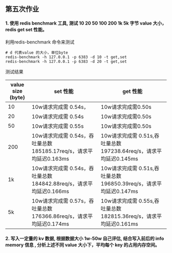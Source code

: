 ## 第五次作业
#### 1. 使用 redis benchmark 工具, 测试 10 20 50 100 200 1k 5k 字节 value 大小，redis get set 性能。

利用redis-benchmark 命令来测试
```
# d 代表value 的大小，单位byte
redis-benchmark -h 127.0.0.1 -p 6383 -d 10 -t get,set
redis-benchmark -h 127.0.0.1 -p 6383 -d 20 -t get,set

```
测试结果

value size (byte) | set  性能 | get  性能
---|---|---
10 | 10w请求完成需 0.54s，| 10w请求完成需0.50s
20 | 10w请求完成需 0.54s | 10w请求完成需0.50s
50 | 10w请求完成需 0.55s | 10w请求完成需0.50s
200 | 10w请求完成需 0.54s，吞吐量总数 185185.17req/s，请求平均延迟0.163ms | 10w请求完成需 0.51s,吞吐量总数197238.64req/s，请求平均延迟0.145ms
1k | 10w请求完成需 0.54s，吞吐量总数 184842.88req/s，请求平均延迟0.166ms | 10w请求完成需 0.51s,吞吐量总数196850.39req/s，请求平均延迟0.147ms
5k | 10w请求完成需 0.57s，吞吐量总数 176366.86req/s，请求平均延迟0.174ms | 10w请求完成需 0.55s,吞吐量总数182815.36req/s，请求平均延迟0.161ms

#### 2. 写入一定量的 kv 数据, 根据数据大小 1w-50w 自己评估, 结合写入前后的 info memory 信息 , 分析上述不同 value 大小下，平均每个 key 的占用内存空间。

